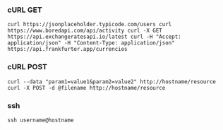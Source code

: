 ### cURL GET
`
curl https://jsonplaceholder.typicode.com/users
curl https://www.boredapi.com/api/activity
curl -X GET https://api.exchangeratesapi.io/latest
curl -H "Accept: application/json" -H "Content-Type: application/json" https://api.frankfurter.app/currencies
`
### cURL POST
`
curl --data "param1=value1&param2=value2" http://hostname/resource
curl -X POST -d @filename http://hostname/resource
`

### ssh
`
ssh username@hostname
`

